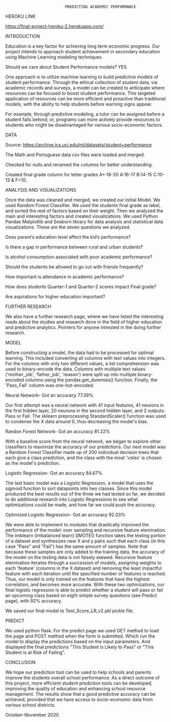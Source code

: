                               PREDICTING ACADEMIC PERFORMANCE

HEROKU LINK 

https://final-project-heroku-2.herokuapp.com/

INTRODUCTION

Education is a key factor for achieving long term economic progress. Our project intends to approach student achievement in secondary education using Machine Learning modeling techniques. 

Should we care about Student Performance models? 
YES

One approach is to utilize machine learning to build predictive models of student performance. Through the ethical collection of student data, via academic records and surveys, a model can be created to anticipate where resources can be focused to boost student performance. This targeted application of resources can be more efficient and proactive than traditional models, with the ability to help students before warning signs appear.

For example, through predictive modeling, a tutor can be assigned before a student falls behind; or, programs can more actively provide resources to students who might be disadvantaged for various socio-economic factors.

DATA

Source: https://archive.ics.uci.edu/ml/datasets/student+performance

The Math and Portuguese data csv files were loaded and merged.

Checked for nulls and renamed the columns for better understanding.

Created final grade column for letter grades A+:18-20 A:16-17 B:14-15 C:10-13 & F<10.

ANALYSIS AND VISUALIZATIONS

Once the data was cleaned and merged, we created our initial Model. We used Random Forest Classifier. We used the students final grade as label, and sorted the rest of factors based on their weight. Then we analyzed the main and interesting factors and created visualizations. We used Python Pandas Matplotlib and Seaborn library for data analysis and statistical data visualizations. These are the seven questions we analyzed.

Does parent’s education level affect the kid’s performance?

Is there a gap in performance between rural and urban students?

Is alcohol consumption associated with poor academic performance?

Should the students be allowed to go out with friends frequently?

How important is attendance in academic performance?

How does students Quarter-1 and Quarter-2 scores impact Final grade?

Are aspirations for higher education important?

FURTHER RESEARCH

We also have a further research page, where we have listed the interesting reads about the studies and research done in the field of higher education and predictive analytics. Pointers for anyone intrested in the doing further research.

MODEL

Before constructing a model, the data had to be processed for optimal learning. This included converting all columns with text values into integers. For the columns with only two different values, a list comprehension was used to binary-encode the data. Columns with multiple text values ('mother_job', 'father_job', 'reason') were split up into multiple binary-encoded columns using the pandas.get_dummies() function. Finally, the 'Pass_Fail' column was one-hot-encoded.

Neural Network- Got an accuracy 77.39%

Our first attempt was a neural network with 41 input features, 41 neurons in the first hidden layer, 20 neurons in the second hidden layer, and 2 outputs: Pass or Fail. The sklearn preprocessing StandardScaler() function was used to condense the X data around 0, thus decreasing the model's bias.

Randon Forest Network- Got an accuracy 81.22%

With a baseline score from the neural network, we began to explore other classifiers to maximize the accuracy of our predictions. Our next model was a Random Forest Classifier made up of 200 individual decision trees that each give a class prediction, and the class with the most 'votes' is chosen as the model's prediction.

Logistic Regression- Got an accuracy 84.67%

The last basic model was a Logistic Regression, a model that uses the sigmoid function to sort datapoints into two classes. Since this model produced the best results out of the three we had tested so far, we decided to do additional research into Logistic Regressions to see what optimizations could be made, and how far we could push the accuracy.

Optimized Logistic Regression- Got an accuracy 92.03%

We were able to implement to modules that drastically improved the performance of the model: over sampling and recursive feature elemination. The imblearn (imbalanced learn) SMOTE() function takes the testing portion of a dataset and synthesizes new X and y pairs such that each class (in this case "Pass" and "Fail") has the same amount of samples. Note that because these samples are only added to the training data, the accuracy of the model on the testing data is not falsely skewed. Recursive feature elemination iterates through a succession of models, assigning weights to each 'feature' (columns in the X dataset) and removing the least impactful feature with each iteration until the specified number of features is reached. Thus, our model is only trained on the features that have the highest correlation, and becomes more accurate. With these two optimizations, our final logistic regression is able to predict whether a student will pass or fail an upcoming class based on eight simple survey questions (see Predict page), with 92% accuracy.

We saved our final model to Test_Score_LR_v2.pkl pickle file.

PREDICT

We used python flask. For the predict page we used GET method to load the page and POST method when the form is submitted. Which run the model to display the predictions based on the input parameters. And displayed the final predictions "This Student is Likely to Pass" or "This Student is at Risk of Failing".


CONCLUSION

We hope our prediction tool can be used to help schools and parents improve the students overall school performance. As a direct outcome of this project, more efficient student prediction tools can be developed, improving the quality of education and enhancing school resource management. The results show that a good predictive accuracy can be achieved, provided that we have access to socio-economic data from various school districts.

October-November 2020
